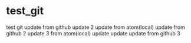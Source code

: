 # test_git

test git
update from github
update 2
update from atom(local)
update from github 2
update 3 from atom(local)
update update
update from github 3

